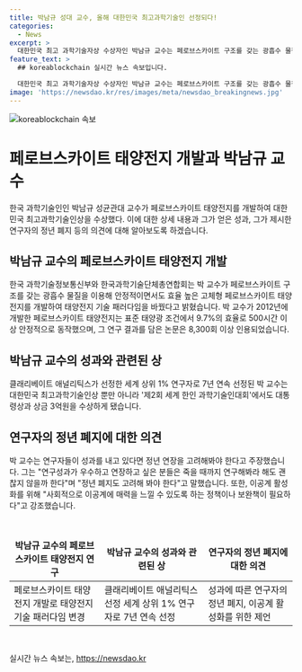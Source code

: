 ```yaml
---
title: 박남규 성대 교수, 올해 대한민국 최고과학기술인 선정되다!
categories:
  - News
excerpt: >
  대한민국 최고 과학기술자상 수상자인 박남규 교수는 페로브스카이트 구조를 갖는 광흡수 물질을 활용해 안정적이고 효율적인 고체형 태양전지를 개발한 성과를 인정받았다. 이로써 태양광 산업에 기여하며, 박 교수는 10일에 대통령상과 상금 3억원을 받게 된다. 박 교수는 페로브스카이트 태양전지의 상용화와 효율 향상을 위한 노력을 앞세워 기후변화 대응을 위한 연구를 계속할 것을 밝혔으며, 과학자들의 연구 성과에 대한 정년 폐지를 고려해야 한다는 주장도 전했다.
feature_text: >
  ## koreablockchain 실시간 뉴스 속보입니다.

  대한민국 최고 과학기술자상 수상자인 박남규 교수는 페로브스카이트 구조를 갖는 광흡수 물질을 활용해 안정적이고 효율적인 고체형 태양전지를 개발한 성과를 인정받았다. 이로써 태양광 산업에 기여하며, 박 교수는 10일에 대통령상과 상금 3억원을 받게 된다. 박 교수는 페로브스카이트 태양전지의 상용화와 효율 향상을 위한 노력을 앞세워 기후변화 대응을 위한 연구를 계속할 것을 밝혔으며, 과학자들의 연구 성과에 대한 정년 폐지를 고려해야 한다는 주장도 전했다.
image: 'https://newsdao.kr/res/images/meta/newsdao_breakingnews.jpg'
---
```


<p><img src="https://newsdao.kr/res/images/meta/newsdao_breakingnews.jpg" alt="koreablockchain 속보" /></p>

<h1 data-ke-size="size26"><b>페로브스카이트 태양전지 개발과 박남규 교수</b></h1>

<p data-ke-size="size16"></p>

<p>한국 과학기술인인 박남규 성균관대 교수가 페로브스카이트 태양전지를 개발하여 대한민국 최고과학기술인상을 수상했다. 이에 대한 상세 내용과 그가 얻은 성과, 그가 제시한 연구자의 정년 폐지 등의 의견에 대해 알아보도록 하겠습니다.</p>

<h2 data-ke-size="size24"><b>박남규 교수의 페로브스카이트 태양전지 개발</b></h2>

<p>한국 과학기술정보통신부와 한국과학기술단체총연합회는 박 교수가 페로브스카이트 구조를 갖는 광흡수 물질을 이용해 안정적이면서도 효율 높은 고체형 페로브스카이트 태양전지를 개발하여 태양전지 기술 패러다임을 바꿨다고 밝혔습니다. 박 교수가 2012년에 개발한 페로브스카이트 태양전지는 표준 태양광 조건에서 9.7%의 효율로 500시간 이상 안정적으로 동작했으며, 그 연구 결과를 담은 논문은 8,300회 이상 인용되었습니다.</p>

<h2 data-ke-size="size24"><b>박남규 교수의 성과와 관련된 상</b></h2>

<p>클래리베이트 애널리틱스가 선정한 세계 상위 1% 연구자로 7년 연속 선정된 박 교수는 대한민국 최고과학기술인상 뿐만 아니라 '제2회 세계 한인 과학기술인대회'에서도 대통령상과 상금 3억원을 수상하게 됐습니다.</p>

<h2 data-ke-size="size24"><b>연구자의 정년 폐지에 대한 의견</b></h2>

<p>박 교수는 연구자들이 성과를 내고 있다면 정년 연장을 고려해봐야 한다고 주장했습니다. 그는 "연구성과가 우수하고 연장하고 싶은 분들은 죽을 때까지 연구해봐라 해도 괜찮지 않을까 한다"며 "정년 폐지도 고려해 봐야 한다"고 말했습니다. 또한, 이공계 활성화를 위해 "사회적으로 이공계에 매력을 느낄 수 있도록 하는 정책이나 보완책이 필요하다"고 강조했습니다.</p>

<p data-ke-size="size16">&nbsp;</p>

<table>
<thead>
<tr>
<td style="text-align: center; height: 17px;"><b>박남규 교수의 페로브스카이트 태양전지 연구</b></td>
<td style="text-align: center; height: 17px;"><b>박남규 교수의 성과와 관련된 상</b></td>
<td style="text-align: center; height: 17px;"><b>연구자의 정년 폐지에 대한 의견</b></td>
</tr>
</thead>
<tbody>
<tr>
<td style="text-align: left;">페로브스카이트 태양전지 개발로 태양전지 기술 패러다임 변경</td>
<td style="text-align: left;">클래리베이트 애널리틱스 선정 세계 상위 1% 연구자로 7년 연속 선정</td>
<td style="text-align: left;">성과에 따른 연구자의 정년 폐지, 이공계 활성화를 위한 제언</td>
</tr>
</tbody>
</table>

<p data-ke-size="size16">&nbsp;</p>
실시간 뉴스 속보는, <a href="https://newsdao.kr" rel="dofollow">https://newsdao.kr</a>


